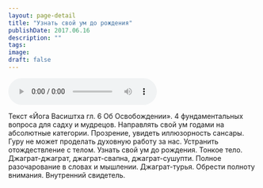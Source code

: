 ```yaml
---
layout: page-detail
title: "Узнать свой ум до рождения"
publishDate: 2017.06.16
description: ""
tags:
image:
draft: false
---
```


<audio title="2017.06.16 - Узнать свой ум до рождения.mp3" src="https://filer-api.advayta.org/v1.0/public/files/75516" controls=""></audio>

 Текст «Йога Васиштха гл. 6 Об Освобождении». 4 фундаментальных вопроса для садху и мудрецов. Направлять свой ум годами на абсолютные категории. Прозрение, увидеть иллюзорность сансары. Гуру не может проделать духовную работу за нас. Устранить отождествление с телом. Узнать свой ум до рождения. Тонкое тело. Джаграт-джаграт, джаграт-свапна, джаграт-сушупти. Полное разочарование в словах и мышлении. Джаграт-турья. Обрести полноту внимания. Внутренний свидетель. 

  
